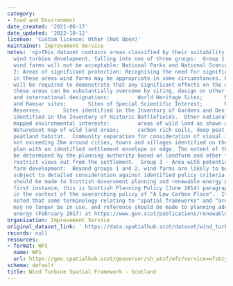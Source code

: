 ```yaml
---
category:
- Food and Environment
date_created: '2021-06-17'
date_updated: '2022-10-12'
license: 'Custom licence: Other (Not Open)'
maintainer: Improvement Service
notes: '<p>This dataset contains areas classified by their suitability for onshore
  wind turbine development, falling into one of three groups:  Group 1: Areas where
  wind farms will not be acceptable: National Parks and National Scenic Areas  Group
  2: Areas of significant protection: Recognising the need for significant protection,
  in these areas wind farms may be appropriate in some circumstances. Further consideration
  will be required to demonstrate that any significant effects on the qualities of
  these areas can be substantially overcome by siting, design or other mitigation.  National
  and international designations:         World Heritage Sites;       Natura 2000
  and Ramsar sites;       Sites of Special Scientific Interest;       National Nature
  Reserves;       Sites identified in the Inventory of Gardens and Designed Landscapes;       Sites
  identified in the Inventory of Historic Battlefields.  Other nationally important
  mapped environmental interests:         areas of wild land as shown on the 2014
  NatureScot map of wild land areas;      carbon rich soils, deep peat and priority
  peatland habitat.  Community separation for consideration of visual impact: an area
  not exceeding 2km around cities, towns and villages identified on the local development
  plan with an identified settlement envelope or edge. The extent of the area will
  be determined by the planning authority based on landform and other features which
  restrict views out from the settlement.  Group 3 - Area with potential for wind
  farm development:  Beyond groups 1 and 2, wind farms are likely to be acceptable,
  subject to detailed consideration against identified policy criteria. Reference
  should be made to Scottish Government planning and renewable energy policy. In the
  first instance, this is Scottish Planning Policy (June 2014) paragraphs 161 to 174,
  in the context of the overarching policy of "A Low Carbon Place".  It should be
  noted that some terminology relating to "spatial frameworks" and "areas of search"
  may no longer be in use, and reference should be made to planning advice on renewable
  energy (February 2017) at https://www.gov.scot/publications/renewables-planning-advice-index/</p>'
organization: Improvement Service
original_dataset_link: ' https://data.spatialhub.scot/dataset/wind_turbine_spatial_framework-is'
records: null
resources:
- format: WFS
  name: WFS
  url: https://geo.spatialhub.scot/geoserver/sh_wtsf/wfs?service=wfs&typeName=sh_wtsf:pub_wtsf
schema: default
title: Wind Turbine Spatial Framework - Scotland
---
```

